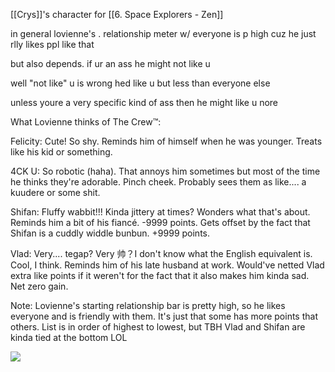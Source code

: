 [[Crys]]'s character for [[6. Space Explorers - Zen]]

in general lovienne's . relationship meter w/ everyone is p high cuz he just rlly likes ppl like that

but also depends. if ur an ass he might not like u

well "not like" u is wrong hed like u but less than everyone else

unless youre a very specific kind of ass then he might like u nore

  

What Lovienne thinks of The Crew:tm::

  

Felicity: Cute! So shy. Reminds him of himself when he was younger. Treats like his kid or something.

4CK U: So robotic (haha). That annoys him sometimes but most of the time he thinks they're adorable. Pinch cheek. Probably sees them as like.... a kuudere or some shit.

Shifan: Fluffy wabbit!!! Kinda jittery at times? Wonders what that's about. Reminds him a bit of his fiancé. -9999 points. Gets offset by the fact that Shifan is a cuddly widdle bunbun. +9999 points.

Vlad: Very.... tegap? Very 帅？I don't know what the English equivalent is. Cool, I think. Reminds him of his late husband at work. Would've netted Vlad extra like points if it weren't for the fact that it also makes him kinda sad. Net zero gain.

  

Note: Lovienne's starting relationship bar is pretty high, so he likes everyone and is friendly with them. It's just that some has more points that others. List is in order of highest to lowest, but TBH Vlad and Shifan are kinda tied at the bottom LOL


![](https://lh7-us.googleusercontent.com/SueLDbxQz0KTex_MCjVtgyvJ6WdnDgt5dE0GIcNGKUUGq2OBxFB2zgfDgSTRpPNmL3bT1HG8WFhJ1TTXtTY9qaT6wPk_A5o29ZxD9s0Lq9Sf-A-zSHznv1kdReP061NHbXid7BhB1Cl_waf5tIOFEw)